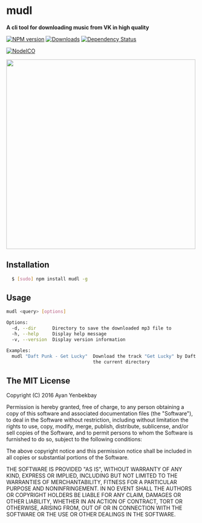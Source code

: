 # mudl
**A cli tool for downloading music from VK in high quality**

[![NPM version][npm-image]][npm-url] [![Downloads][downloads-image]][npm-url] [![Dependency Status][daviddm-image]][daviddm-url]

[![NodeICO][nodeico-image]][nodeico-url]

<a href="https://asciinema.org/a/dmb24dlyddfdgrhkac6vbxxet" target="_blank"><img width="500" src="https://asciinema.org/a/dmb24dlyddfdgrhkac6vbxxet.png" /></a>

## Installation

``` bash
  $ [sudo] npm install mudl -g
```

## Usage

```bash
mudl <query> [options]

Options:
  -d, --dir      Directory to save the downloaded mp3 file to           [string]
  -h, --help     Display help message                                  [boolean]
  -v, --version  Display version information                           [boolean]

Examples:
  mudl "Daft Punk - Get Lucky"  Download the track "Get Lucky" by Daft Punk in
                                the current directory
```

## The MIT License

Copyright (C) 2016  Ayan Yenbekbay

Permission is hereby granted, free of charge, to any person obtaining a copy
of this software and associated documentation files (the "Software"), to deal
in the Software without restriction, including without limitation the rights
to use, copy, modify, merge, publish, distribute, sublicense, and/or sell
copies of the Software, and to permit persons to whom the Software is
furnished to do so, subject to the following conditions:

The above copyright notice and this permission notice shall be included in
all copies or substantial portions of the Software.

THE SOFTWARE IS PROVIDED "AS IS", WITHOUT WARRANTY OF ANY KIND, EXPRESS OR
IMPLIED, INCLUDING BUT NOT LIMITED TO THE WARRANTIES OF MERCHANTABILITY,
FITNESS FOR A PARTICULAR PURPOSE AND NONINFRINGEMENT. IN NO EVENT SHALL THE
AUTHORS OR COPYRIGHT HOLDERS BE LIABLE FOR ANY CLAIM, DAMAGES OR OTHER
LIABILITY, WHETHER IN AN ACTION OF CONTRACT, TORT OR OTHERWISE, ARISING FROM,
OUT OF OR IN CONNECTION WITH THE SOFTWARE OR THE USE OR OTHER DEALINGS IN
THE SOFTWARE.

[downloads-image]: https://img.shields.io/npm/dm/mudl.svg
[npm-url]: https://www.npmjs.com/package/mudl
[npm-image]: https://img.shields.io/npm/v/mudl.svg

[daviddm-image]: https://david-dm.org/yenbekbay/node-mudl.svg?theme=shields.io
[daviddm-url]: https://david-dm.org/yenbekbay/node-mudl

[nodeico-url]: https://nodei.co/npm/mudl
[nodeico-image]: https://nodei.co/npm/mudl.png?downloads=true&downloadRank=true

